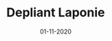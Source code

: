 ---
layout: project
title: 'Depliant Laponie'
caption: Organisation d'un séminaire corporate (LAP)
description: >
  
date: '01-11-2020'
image: 
  path: /assets/img/works/cover-print-depliant-laponie-hp.jpg
  srcset: 
    1920w: /assets/img/works/cover-print-depliant-laponie-hp.jpg
    960w:  /assets/img/works/cover-print-depliant-laponie-hp@0,5x.jpg
    480w:  /assets/img/works/cover-print-depliant-laponie-hp@0,25x.jpg

sitemap: false

---